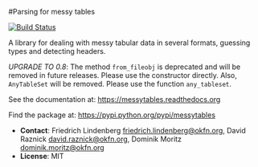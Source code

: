 #Parsing for messy tables

[![Build Status](https://travis-ci.org/okfn/messytables.png?branch=master)](https://travis-ci.org/okfn/messytables)

A library for dealing with messy tabular data in several formats, guessing types and detecting headers.

*UPGRADE TO 0.8*: The method `from_fileobj` is deprecated and will be removed in future releases. Please use the constructor directly. Also, `AnyTableSet` will be removed. Please use the function `any_tableset`.

See the documentation at: https://messytables.readthedocs.org

Find the package at: https://pypi.python.org/pypi/messytables

* **Contact**: Friedrich Lindenberg <friedrich.lindenberg@okfn.org>, David Raznick
  <david.raznick@okfn.org>, Dominik Moritz <dominik.moritz@okfn.org>
* **License**: MIT
